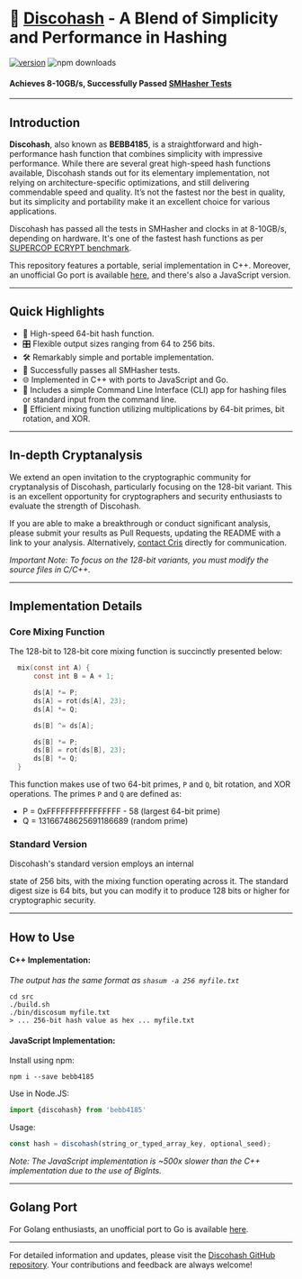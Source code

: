 # 🚀 [Discohash](https://github.com/dosyago/discohash) - A Blend of Simplicity and Performance in Hashing

[![version](https://img.shields.io/npm/v/bebb4185.svg?label=&color=0080FF)](https://github.com/cris691/discohash/releases/latest) ![npm downloads](https://img.shields.io/npm/dt/bebb4185)

#### **Achieves 8-10GB/s, Successfully Passed [SMHasher Tests](https://github.com/rurban/smhasher/blob/master/doc/BEBB4185.txt)**

---

## Introduction

**Discohash**, also known as **BEBB4185**, is a straightforward and high-performance hash function that combines simplicity with impressive performance. While there are several great high-speed hash functions available, Discohash stands out for its elementary implementation, not relying on architecture-specific optimizations, and still delivering commendable speed and quality. It’s not the fastest nor the best in quality, but its simplicity and portability make it an excellent choice for various applications.

Discohash has passed all the tests in SMHasher and clocks in at 8-10GB/s, depending on hardware. It's one of the fastest hash functions as per [SUPERCOP ECRYPT benchmark](https://bench.cr.yp.to/impl-hash/bebb4185.html).

This repository features a portable, serial implementation in C++. Moreover, an unofficial Go port is available [here](https://github.com/dgryski/go-disco), and there's also a JavaScript version.

---

## Quick Highlights

- 🚀 High-speed 64-bit hash function.
- 🎛 Flexible output sizes ranging from 64 to 256 bits.
- 🛠 Remarkably simple and portable implementation.
- 🧪 Successfully passes all SMHasher tests.
- 🌐 Implemented in C++ with ports to JavaScript and Go.
- 🔧 Includes a simple Command Line Interface (CLI) app for hashing files or standard input from the command line.
- 🔄 Efficient mixing function utilizing multiplications by 64-bit primes, bit rotation, and XOR.

---

## In-depth Cryptanalysis

We extend an open invitation to the cryptographic community for cryptanalysis of Discohash, particularly focusing on the 128-bit variant. This is an excellent opportunity for cryptographers and security enthusiasts to evaluate the strength of Discohash.

If you are able to make a breakthrough or conduct significant analysis, please submit your results as Pull Requests, updating the README with a link to your analysis. Alternatively, [contact Cris](mailto:cris@dosycorp.com) directly for communication.

*Important Note: To focus on the 128-bit variants, you must modify the source files in C/C++.*

---

## Implementation Details

### Core Mixing Function

The 128-bit to 128-bit core mixing function is succinctly presented below:

```c
  mix(const int A) {
      const int B = A + 1;

      ds[A] *= P;
      ds[A] = rot(ds[A], 23);
      ds[A] *= Q;

      ds[B] ^= ds[A];

      ds[B] *= P;
      ds[B] = rot(ds[B], 23);
      ds[B] *= Q;
  }
```

This function makes use of two 64-bit primes, `P` and `Q`, bit rotation, and XOR operations. The primes `P` and `Q` are defined as:

- P = 0xFFFFFFFFFFFFFFFF - 58 (largest 64-bit prime)
- Q = 13166748625691186689 (random prime)

### Standard Version

Discohash's standard version employs an internal

 state of 256 bits, with the mixing function operating across it. The standard digest size is 64 bits, but you can modify it to produce 128 bits or higher for cryptographic security.

---

## How to Use

#### C++ Implementation:

*The output has the same format as `shasum -a 256 myfile.txt`*

```console
cd src
./build.sh
./bin/discosum myfile.txt
> ... 256-bit hash value as hex ... myfile.txt
```

#### JavaScript Implementation:

Install using npm:

```console
npm i --save bebb4185
```

Use in Node.JS:

```javascript
import {discohash} from 'bebb4185'
```

Usage:

```javascript
const hash = discohash(string_or_typed_array_key, optional_seed);
```

*Note: The JavaScript implementation is ~500x slower than the C++ implementation due to the use of BigInts.*

---

## Golang Port

For Golang enthusiasts, an unofficial port to Go is available [here](https://github.com/dgryski/go-disco).

---

For detailed information and updates, please visit the [Discohash GitHub repository](https://github.com/cris691/discohash). Your contributions and feedback are always welcome!
